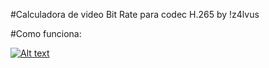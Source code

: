 #Calculadora de video Bit Rate para codec H.265 by !z4lvus

#Como funciona:

[![Alt text](https://img.youtube.com/vi/3RFAX3CbSGA/0.jpg)](https://www.youtube.com/watch?v=XiKHIEtQfdE)
